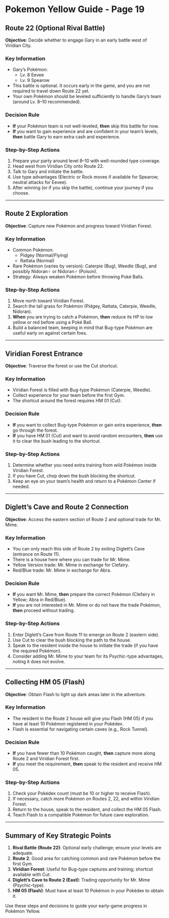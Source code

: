 # Pokemon Yellow Guide - Page 19

## Route 22 (Optional Rival Battle)

**Objective**: Decide whether to engage Gary in an early battle west of Viridian City.

### Key Information
- Gary’s Pokémon:
  - Lv. 8 Eevee
  - Lv. 9 Spearow
- This battle is optional. It occurs early in the game, and you are not required to travel down Route 22 yet.
- Your own Pokémon should be leveled sufficiently to handle Gary’s team (around Lv. 8–10 recommended).

### Decision Rule
- **If** your Pokémon team is not well-leveled, **then** skip this battle for now. 
- **If** you want to gain experience and are confident in your team’s levels, **then** battle Gary to earn extra cash and experience.

### Step-by-Step Actions
1. Prepare your party around level 8–10 with well-rounded type coverage.  
2. Head west from Viridian City onto Route 22.  
3. Talk to Gary and initiate the battle.  
4. Use type advantages (Electric or Rock moves if available for Spearow; neutral attacks for Eevee).  
5. After winning (or if you skip the battle), continue your journey if you choose.

---

## Route 2 Exploration

**Objective**: Capture new Pokémon and progress toward Viridian Forest.

### Key Information
- Common Pokémon:   
  - Pidgey (Normal/Flying)  
  - Rattata (Normal)  
- Rare Pokémon (varies by version): Caterpie (Bug), Weedle (Bug), and possibly Nidoran♀ or Nidoran♂ (Poison).  
- Strategy: Always weaken Pokémon before throwing Poké Balls.

### Step-by-Step Actions
1. Move north toward Viridian Forest.  
2. Search the tall grass for Pokémon (Pidgey, Rattata, Caterpie, Weedle, Nidoran).  
3. **When** you are trying to catch a Pokémon, **then** reduce its HP to low yellow or red before using a Poké Ball.  
4. Build a balanced team, keeping in mind that Bug-type Pokémon are useful early on against certain foes.

---

## Viridian Forest Entrance

**Objective**: Traverse the forest or use the Cut shortcut.

### Key Information
- Viridian Forest is filled with Bug-type Pokémon (Caterpie, Weedle).  
- Collect experience for your team before the first Gym.  
- The shortcut around the forest requires HM 01 (Cut).

### Decision Rule
- **If** you want to collect Bug-type Pokémon or gain extra experience, **then** go through the forest.  
- **If** you have HM 01 (Cut) and want to avoid random encounters, **then** use it to clear the bush leading to the shortcut.

### Step-by-Step Actions
1. Determine whether you need extra training from wild Pokémon inside Viridian Forest.  
2. If you have Cut, chop down the bush blocking the shortcut.  
3. Keep an eye on your team’s health and return to a Pokémon Center if needed.

---

## Diglett’s Cave and Route 2 Connection

**Objective**: Access the eastern section of Route 2 and optional trade for Mr. Mime.

### Key Information
- You can only reach this side of Route 2 by exiting Diglett’s Cave (entrance on Route 11).  
- There is a house here where you can trade for Mr. Mime.  
- Yellow Version trade: Mr. Mime in exchange for Clefairy.  
- Red/Blue trade: Mr. Mime in exchange for Abra.

### Decision Rule
- **If** you want Mr. Mime, **then** prepare the correct Pokémon (Clefairy in Yellow; Abra in Red/Blue).  
- **If** you are not interested in Mr. Mime or do not have the trade Pokémon, **then** proceed without trading.

### Step-by-Step Actions
1. Enter Diglett’s Cave from Route 11 to emerge on Route 2 (eastern side).  
2. Use Cut to clear the bush blocking the path to the house.  
3. Speak to the resident inside the house to initiate the trade (if you have the required Pokémon).  
4. Consider adding Mr. Mime to your team for its Psychic-type advantages, noting it does not evolve.

---

## Collecting HM 05 (Flash)

**Objective**: Obtain Flash to light up dark areas later in the adventure.

### Key Information
- The resident in the Route 2 house will give you Flash (HM 05) if you have at least 10 Pokémon registered in your Pokédex.
- Flash is essential for navigating certain caves (e.g., Rock Tunnel).

### Decision Rule
- **If** you have fewer than 10 Pokémon caught, **then** capture more along Route 2 and Viridian Forest first.  
- **If** you meet the requirement, **then** speak to the resident and receive HM 05.

### Step-by-Step Actions
1. Check your Pokédex count (must be 10 or higher to receive Flash).  
2. If necessary, catch more Pokémon on Routes 2, 22, and within Viridian Forest.  
3. Return to the house, speak to the resident, and collect the HM 05 Flash.  
4. Teach Flash to a compatible Pokémon for future cave exploration.

---

## Summary of Key Strategic Points

1. **Rival Battle (Route 22)**: Optional early challenge; ensure your levels are adequate.  
2. **Route 2**: Good area for catching common and rare Pokémon before the first Gym.  
3. **Viridian Forest**: Useful for Bug-type captures and training; shortcut available with Cut.  
4. **Diglett’s Cave to Route 2 (East)**: Trading opportunity for Mr. Mime (Psychic-type).  
5. **HM 05 (Flash)**: Must have at least 10 Pokémon in your Pokédex to obtain it.  

Use these steps and decisions to guide your early-game progress in Pokémon Yellow.